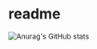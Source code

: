 # readme


<!--START_SECTION:waka-->
![Anurag's GitHub stats](https://github-readme-stats.vercel.app/api?username=vcworlds&show=reviews&show_icons=true,discussions_started,discussions_answered,prs_merged,prs_merged_percentage)
<!--END_SECTION:waka-->
